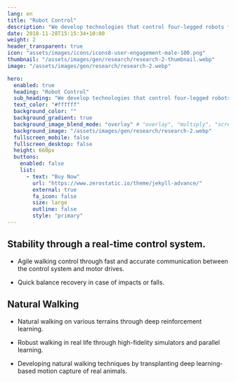 ```yaml
---
lang: en
title: "Robot Control"
description: "We develop technologies that control four-legged robots for stable walking in real-time in various environments and maintain consistent, balanced movements."
date: 2018-11-28T15:15:34+10:00
weight: 2
header_transparent: true
icon: "assets/images/icons/icons8-user-engagement-male-100.png"
thumbnail: "/assets/images/gen/research/research-2-thumbnail.webp"
image: "/assets/images/gen/research/research-2.webp"

hero:
  enabled: true
  heading: "Robot Control"
  sub_heading: "We develop technologies that control four-legged robots for stable walking in real-time in various environments and maintain consistent, balanced movements."
  text_color: "#ffffff"
  background_color: ""
  background_gradient: true
  background_image_blend_mode: "overlay" # "overlay", "multiply", "screen"
  background_image: "/assets/images/gen/research/research-2.webp"
  fullscreen_mobile: false
  fullscreen_desktop: false
  height: 660px
  buttons:
    enabled: false
    list:
      - text: "Buy Now"
        url: "https://www.zerostatic.io/theme/jekyll-advance/"
        external: true
        fa_icon: false
        size: large
        outline: false
        style: "primary"
---
```


## Stability through a real-time control system.
  - Agile walking control through fast and accurate communication between the control system and motor drives.
  
  - Quick balance recovery in case of impacts or falls.

## Natural Walking
  - Natural walking on various terrains through deep reinforcement learning.

  - Robust walking in real life through high-fidelity simulators and parallel learning.

  - Developing natural walking techniques by transplanting deep learning-based motion capture of real animals.